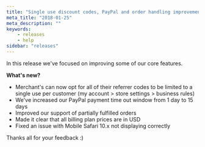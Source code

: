 ```yaml
---
title: "Single use discount codes, PayPal and order handling improvements"
meta_title: "2018-01-25"
meta_description: ""
keywords:
    - releases
    - help
sidebar: "releases"
---
```


In this release we've focused on improving some of our core features.

**What's new?**

*   Merchant's can now opt for all of their referrer codes to be limited to a single use per customer (my account > store settings > business rules)
*   We've increased our PayPal payment time out window from 1 day to 15 days
*   Improved our support of partially fulfilled orders
*   Made it clear that all billing plan prices are in USD
*   Fixed an issue with Mobile Safari 10.x not displaying correctly

Thanks all for your feedback :)